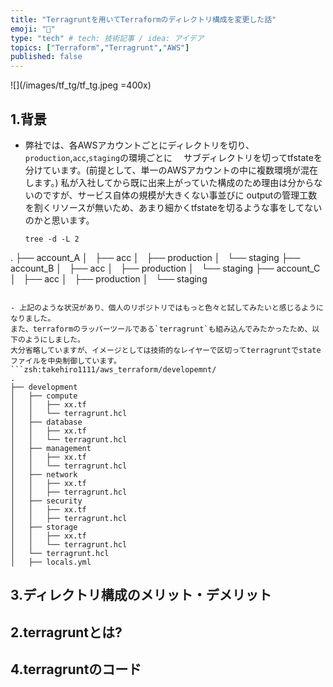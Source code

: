 ```yaml
---
title: "Terragruntを用いてTerraformのディレクトリ構成を変更した話"
emoji: "🕌"
type: "tech" # tech: 技術記事 / idea: アイデア
topics: ["Terraform","Terragrunt","AWS"]
published: false
---
```


![](/images/tf_tg/tf_tg.jpeg =400x)

## 1.背景
- 弊社では、各AWSアカウントごとにディレクトリを切り、`production`,`acc`,`staging`の環境ごとに
　サブディレクトリを切ってtfstateを分けています。(前提として、単一のAWSアカウントの中に複数環境が混在します。)
   私が入社してから既に出来上がっていた構成のため理由は分からないのですが、サービス自体の規模が大きくない事並びに
   outputの管理工数を割くリソースが無いため、あまり細かくtfstateを切るような事をしてないのかと思います。
  ```zsh:ディレクトリ構成イメージ
  tree -d -L 2
.
├── account_A
│   ├── acc
│   ├── production
│   └── staging
├── account_B
│   ├── acc
│   ├── production
│   └── staging
├── account_C
│   ├── acc
│   ├── production
│   └── staging
  ```

- 上記のような状況があり、個人のリポジトリではもっと色々と試してみたいと感じるようになりました。
また、terraformのラッパーツールである`terragrunt`も組み込んでみたかったため、以下のようにしました。
大分省略していますが、イメージとしては技術的なレイヤーで区切ってterragruntでstateファイルを中央制御しています。
```zsh:takehiro1111/aws_terraform/developemnt/
.
├── development
│   ├── compute
│   │   ├── xx.tf
│   │   └── terragrunt.hcl
│   ├── database
│   │   ├── xx.tf
│   │   └── terragrunt.hcl
│   ├── management
│   │   ├── xx.tf
│   │   └── terragrunt.hcl
│   ├── network
│   │   ├── xx.tf
│   │   ├── terragrunt.hcl
│   ├── security
│   │   ├── xx.tf
│   │   ├── terragrunt.hcl
│   ├── storage
│   │   ├── xx.tf
│   │   └── terragrunt.hcl
│   └── terragrunt.hcl
│   ├── locals.yml
```

## 3.ディレクトリ構成のメリット・デメリット


## 2.terragruntとは?


## 4.terragruntのコード

